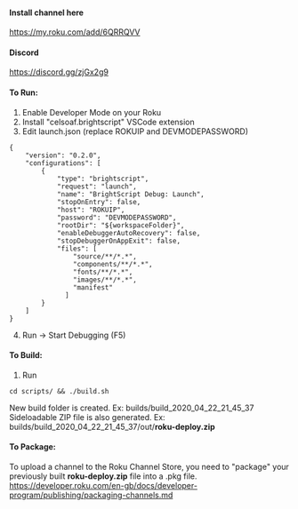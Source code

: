 #### Install channel here
<https://my.roku.com/add/6QRRQVV>

#### Discord
<https://discord.gg/zjGx2g9>

#### To Run:

1. Enable Developer Mode on your Roku
2. Install "celsoaf.brightscript" VSCode extension
3. Edit launch.json (replace ROKUIP and DEVMODEPASSWORD)
```
{
    "version": "0.2.0",
    "configurations": [
        {
            "type": "brightscript",
            "request": "launch",
            "name": "BrightScript Debug: Launch",
            "stopOnEntry": false,
            "host": "ROKUIP",
            "password": "DEVMODEPASSWORD",
            "rootDir": "${workspaceFolder}",
            "enableDebuggerAutoRecovery": false,
            "stopDebuggerOnAppExit": false,
            "files": [
                "source/**/*.*",
                "components/**/*.*",
                "fonts/**/*.*",
                "images/**/*.*",
                "manifest"
              ]
        }
    ]
}
```
4. Run -> Start Debugging (F5)

#### To Build:

1. Run
```
cd scripts/ && ./build.sh
```
New build folder is created. Ex: builds/build_2020_04_22_21_45_37  
Sideloadable ZIP file is also generated. Ex: builds/build_2020_04_22_21_45_37/out/**roku-deploy.zip**

#### To Package:
To upload a channel to the Roku Channel Store, you need to "package" your previously built **roku-deploy.zip** file into a .pkg file.  
<https://developer.roku.com/en-gb/docs/developer-program/publishing/packaging-channels.md>
